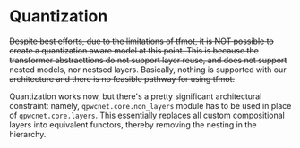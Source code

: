 # Quantization

~~Despite best efforts, due to the limitations of tfmot, it is NOT possible to create a quantization aware model at this point.
This is because the transformer abstracttions do not support layer reuse, and does not support nested models,
nor nestsed layers. Basically, nothing is supported with our architecture and there is no feasible pathway for using tfmot.~~

Quantization works now, but there's a pretty significant architectural constraint:
namely, `qpwcnet.core.non_layers` module has to be used in place of `qpwcnet.core.layers`.
This essentially replaces all custom compositional layers into equivalent functors, thereby removing the nesting in the hierarchy.
